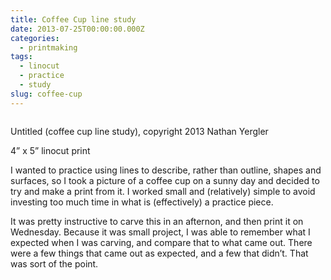 ```yaml
---
title: Coffee Cup line study
date: 2013-07-25T00:00:00.000Z
categories:
  - printmaking
tags:
  - linocut
  - practice
  - study
slug: coffee-cup
---
```

<div class="figure">
  <img alt="" src="/media/2013/2013-coffee-cup-650.png" />

  <p class="caption">
    Untitled (coffee cup line study), copyright 2013 Nathan Yergler
  </p>
</div>

4&#8221; x 5&#8221; linocut print

I wanted to practice using lines to describe, rather than outline, shapes and surfaces, so I took a picture of a coffee cup on a sunny day and decided to try and make a print from it. I worked small and (relatively) simple to avoid investing too much time in what is (effectively) a practice piece.

It was pretty instructive to carve this in an afternon, and then print it on Wednesday. Because it was small project, I was able to remember what I expected when I was carving, and compare that to what came out. There were a few things that came out as expected, and a few that didn&#8217;t. That was sort of the point.


